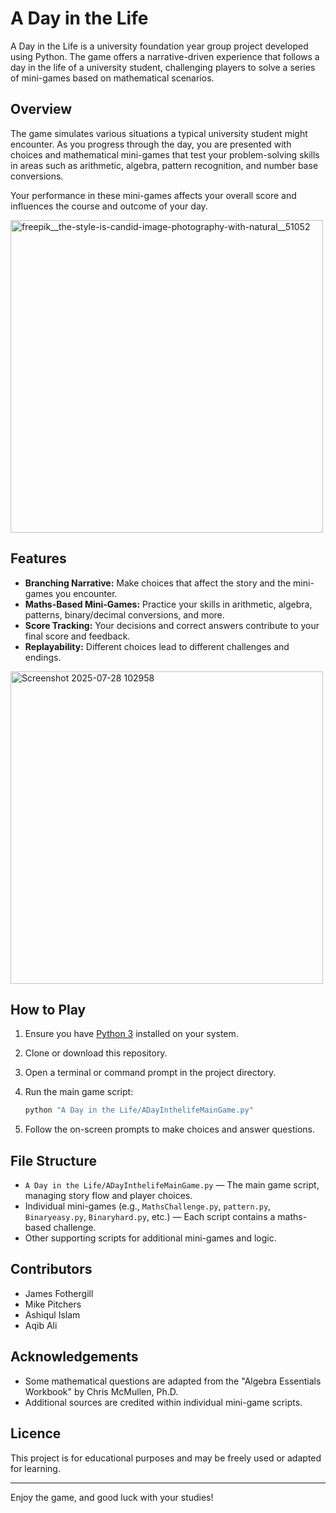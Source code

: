 # A Day in the Life

A Day in the Life is a university foundation year group project developed using Python. The game offers a narrative-driven experience that follows a day in the life of a university student, challenging players to solve a series of mini-games based on mathematical scenarios.

## Overview

The game simulates various situations a typical university student might encounter. As you progress through the day, you are presented with choices and mathematical mini-games that test your problem-solving skills in areas such as arithmetic, algebra, pattern recognition, and number base conversions.

Your performance in these mini-games affects your overall score and influences the course and outcome of your day.


<img width="500" height="500" alt="freepik__the-style-is-candid-image-photography-with-natural__51052" src="https://github.com/user-attachments/assets/e2f56c5f-c298-46b1-a789-2b12052c8305" />


## Features

- **Branching Narrative:** Make choices that affect the story and the mini-games you encounter.
- **Maths-Based Mini-Games:** Practice your skills in arithmetic, algebra, patterns, binary/decimal conversions, and more.
- **Score Tracking:** Your decisions and correct answers contribute to your final score and feedback.
- **Replayability:** Different choices lead to different challenges and endings.



<img width="500" height="500" alt="Screenshot 2025-07-28 102958" src="https://github.com/user-attachments/assets/fed5a48f-f410-4b55-9e73-29ec1e868c90" />



## How to Play

1. Ensure you have [Python 3](https://www.python.org/downloads/) installed on your system.
2. Clone or download this repository.
3. Open a terminal or command prompt in the project directory.
4. Run the main game script:

   ```bash
   python "A Day in the Life/ADayInthelifeMainGame.py"
   ```

5. Follow the on-screen prompts to make choices and answer questions.

## File Structure

- `A Day in the Life/ADayInthelifeMainGame.py` — The main game script, managing story flow and player choices.
- Individual mini-games (e.g., `MathsChallenge.py`, `pattern.py`, `Binaryeasy.py`, `Binaryhard.py`, etc.) — Each script contains a maths-based challenge.
- Other supporting scripts for additional mini-games and logic.

## Contributors

- James Fothergill
- Mike Pitchers
- Ashiqul Islam
- Aqib Ali

## Acknowledgements

- Some mathematical questions are adapted from the "Algebra Essentials Workbook" by Chris McMullen, Ph.D.
- Additional sources are credited within individual mini-game scripts.

## Licence

This project is for educational purposes and may be freely used or adapted for learning.

---

Enjoy the game, and good luck with your studies!
